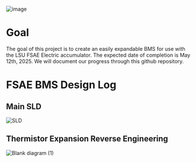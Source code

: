![image](https://github.com/user-attachments/assets/81dc8eeb-ae88-4583-8258-288a355696a5)

# Goal
The goal of this project is to create an easily expandable BMS for use with the LSU FSAE Electric accumulator. The expected date of completion is May 12th, 2025. We will document our progress through this github repository. 

# FSAE BMS Design Log

## Main SLD
![SLD](https://github.com/user-attachments/assets/c1e21564-1ac7-4aae-a23a-20e109600b74)


## Thermistor Expansion Reverse Engineering
![Blank diagram (1)](https://github.com/user-attachments/assets/36161d39-ba8f-4fa0-883d-7803decf00e4)
